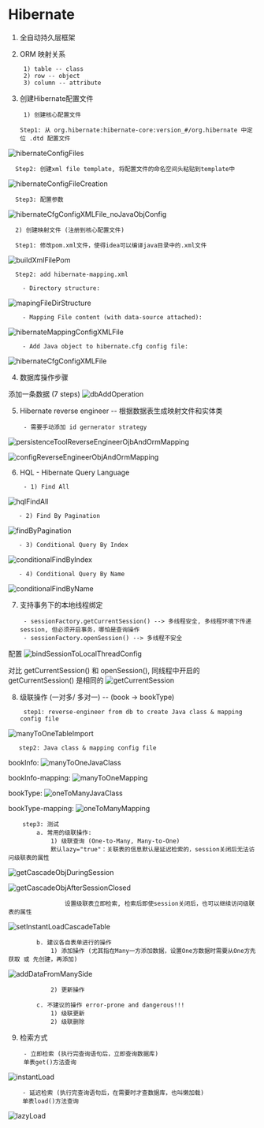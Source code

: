 # Hibernate


1. 全自动持久层框架


2. ORM 映射关系

        1) table -- class
        2) row -- object
        3) column -- attribute
        

3. 创建Hibernate配置文件
    
        1) 创建核心配置文件
       
       Step1: 从 org.hibernate:hibernate-core:version_#/org.hibernate 中定位 .dtd 配置文件
![hibernateConfigFiles](imagePool/hibernateConfigFiles.png)
       
      Step2: 创建xml file template, 将配置文件的命名空间头粘贴到template中
![hibernateConfigFileCreation](imagePool/hibernateConfigFileCreation.png)

      Step3: 配置参数
![hibernateCfgConfigXMLFile_noJavaObjConfig](imagePool/hibernateCfgConfigXMLFile_noJavaObjConfig.png)
           

           
      2) 创建映射文件 (注册到核心配置文件)
      
      Step1: 修改pom.xml文件，使得idea可以编译java目录中的.xml文件
![buildXmlFilePom](imagePool/buildXmlFilePom.png)

      Step2: add hibernate-mapping.xml

        - Directory structure:
![mapingFileDirStructure](imagePool/mapingFileDirStructure.png)

        - Mapping File content (with data-source attached):
![hibernateMappingConfigXMLFile](imagePool/hibernateMappingConfigXMLFile.png)
            
        - Add Java object to hibernate.cfg config file:
![hibernateCfgConfigXMLFile](imagePool/hibernateCfgConfigXMLFile.png)
        


4. 数据库操作步骤

添加一条数据 (7 steps)
![dbAddOperation](imagePool/dbAddOperation.png)



5. Hibernate reverse engineer -- 根据数据表生成映射文件和实体类

        - 需要手动添加 id gernerator strategy 

![persistenceToolReverseEngineerOjbAndOrmMapping](imagePool/persistenceToolReverseEngineerOjbAndOrmMapping.png)

![configReverseEngineerObjAndOrmMapping](imagePool/configReverseEngineerObjAndOrmMapping.png)



6. HQL - Hibernate Query Language


        - 1) Find All
![hqlFindAll](imagePool/hqlFindAll.png)

       - 2) Find By Pagination
![findByPagination](imagePool/findByPagination.png)

       - 3) Conditional Query By Index
![conditionalFindByIndex](imagePool/conditionalFindByIndex.png)
       
       - 4) Conditional Query By Name
![conditionalFindByName](imagePool/conditionalFindByName.png)



7. 支持事务下的本地线程绑定

        - sessionFactory.getCurrentSession() --> 多线程安全, 多线程环境下传递session, 但必须开启事务，哪怕是查询操作
        - sessionFactory.openSession() --> 多线程不安全
        
配置
![bindSessionToLocalThreadConfig](imagePool/bindSessionToLocalThreadConfig.png)

对比 getCurrentSession() 和 openSession(), 同线程中开启的getCurrentSession() 是相同的
![getCurrentSession](imagePool/getCurrentSession.png)




8. 级联操作 (一对多/ 多对一) -- (book -> bookType)

        step1: reverse-engineer from db to create Java class & mapping config file
            
![manyToOneTableImport](imagePool/manyToOneTableImport.png)

       step2: Java class & mapping config file
           
bookInfo: 
![manyToOneJavaClass](imagePool/manyToOneJavaClass.png)

bookInfo-mapping:
![manyToOneMapping](imagePool/manyToOneMapping.png)

bookType:
![oneToManyJavaClass](imagePool/oneToManyJavaClass.png)

bookType-mapping:
![oneToManyMapping](imagePool/oneToManyMapping.png)


        step3: 测试
            a. 常用的级联操作: 
                1) 级联查询 (One-to-Many, Many-to-One)
                默认lazy="true"：关联表的信息默认是延迟检索的，session关闭后无法访问级联表的属性
![getCascadeObjDuringSession](imagePool/getCascadeObjDuringSession.png)

![getCascadeObjAfterSessionClosed](imagePool/getCascadeObjAfterSessionClosed.png)
         
                    设置级联表立即检索, 检索后即使session关闭后，也可以继续访问级联表的属性
![setInstantLoadCascadeTable](imagePool/setInstantLoadCascadeTable.png)

            b. 建议各自表单进行的操作
                1) 添加操作 (尤其指在Many一方添加数据，设置One方数据时需要从One方先获取 或 先创建，再添加)
![addDataFromManySide](imagePool/addDataFromManySide.png)
                        
                2) 更新操作

            c. 不建议的操作 error-prone and dangerous!!!
                1) 级联更新
                2) 级联删除


9. 检索方式
    
        - 立即检索 (执行完查询语句后，立即查询数据库)
        单表get()方法查询
![instantLoad](imagePool/instantLoad.png)

        - 延迟检索 (执行完查询语句后，在需要时才查数据库，也叫懒加载)
        单表load()方法查询
![lazyLoad](imagePool/lazyLoad.png)
